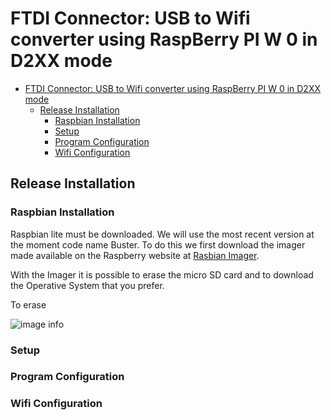 # FTDI Connector: USB to Wifi converter using RaspBerry  PI  W  0 in D2XX mode
<!-- markdownlint-configure-file { "MD013": { "line_length": 100 } } -->
- [FTDI Connector: USB to Wifi converter using RaspBerry  PI  W  0 in D2XX mode](#ftdi-connector-usb-to-wifi-converter-using-raspberry-pi-w-0-in-d2xx-mode)
  - [Release Installation](#release-installation)
    - [Raspbian Installation](#raspbian-installation)
    - [Setup](#setup)
    - [Program Configuration](#program-configuration)
    - [Wifi Configuration](#wifi-configuration)

## Release Installation

### Raspbian Installation

Raspbian lite must be downloaded. We will use the most recent version at the moment code name Buster.
To do this we first download the imager made available on the Raspberry website at
[Rasbian Imager](https://www.raspberrypi.org/downloads/).

With the Imager it is possible to erase the micro SD card and to download the Operative System that
you prefer.

To erase 

![image info](./Pictures/Erase.png)
### Setup

### Program Configuration

### Wifi Configuration

